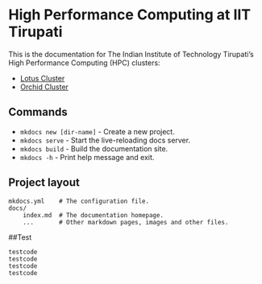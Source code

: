 # High Performance Computing at IIT Tirupati


This is the documentation for The Indian Institute of Technology Tirupati’s High Performance Computing (HPC) clusters:

* [Lotus Cluster]()
* [Orchid Cluster]()

## Commands

* `mkdocs new [dir-name]` - Create a new project.
* `mkdocs serve` - Start the live-reloading docs server.
* `mkdocs build` - Build the documentation site.
* `mkdocs -h` - Print help message and exit.

## Project layout

    mkdocs.yml    # The configuration file.
    docs/
        index.md  # The documentation homepage.
        ...       # Other markdown pages, images and other files.


##Test

    testcode
    testcode
    testcode
    testcode